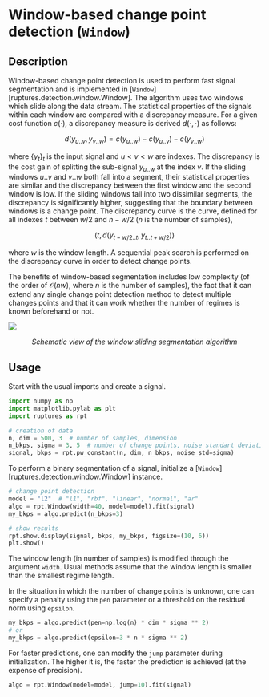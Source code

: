 # Window-based change point detection (`Window`)

## Description

Window-based change point detection is used to perform fast signal segmentation and is implemented in [`Window`][ruptures.detection.window.Window].
The algorithm uses two windows which slide along the data stream.
The statistical properties of the signals within each window are compared with a discrepancy measure.
For a given cost function $c(\cdot)$, a discrepancy measure is derived $d(\cdot,\cdot)$ as follows:

$$
d(y_{u..v}, y_{v..w}) = c(y_{u..w}) - c(y_{u..v}) - c(y_{v..w})
$$

where $\{y_t\}_t$ is the input signal and $u < v < w$ are indexes.
The discrepancy is the cost gain of splitting the sub-signal $y_{u..w}$ at the index $v$.
If the sliding windows $u..v$ and $v..w$ both fall into a segment, their statistical properties are similar and the discrepancy between the first window and the second window is low.
If the sliding windows fall into two dissimilar segments, the discrepancy is significantly higher, suggesting that the boundary between windows is a change point.
The discrepancy curve is the curve, defined for all indexes $t$ between $w/2$ and $n-w/2$ ($n$ is the number of samples),

$$
\big(t, d(y_{t-w/2..t}, y_{t..t+w/2})\big)
$$

where $w$ is the window length.
A sequential peak search is performed on the discrepancy curve in order to detect change points.

The benefits of window-based segmentation includes low complexity (of the order of $\mathcal{O}(n w)$, where $n$ is the number of samples), the fact that it can extend any single change point detection method to detect multiple changes points and that it can work whether the number of regimes is known beforehand or not.

![](../../images/schema_fenetre.png)
<center><i>Schematic view of the window sliding segmentation algorithm</i></center>

## Usage

Start with the usual imports and create a signal.

```python
import numpy as np
import matplotlib.pylab as plt
import ruptures as rpt

# creation of data
n, dim = 500, 3  # number of samples, dimension
n_bkps, sigma = 3, 5  # number of change points, noise standart deviation
signal, bkps = rpt.pw_constant(n, dim, n_bkps, noise_std=sigma)
```

To perform a binary segmentation of a signal, initialize a [`Window`][ruptures.detection.window.Window]
instance.

```python
# change point detection
model = "l2"  # "l1", "rbf", "linear", "normal", "ar"
algo = rpt.Window(width=40, model=model).fit(signal)
my_bkps = algo.predict(n_bkps=3)

# show results
rpt.show.display(signal, bkps, my_bkps, figsize=(10, 6))
plt.show()
```

The window length (in number of samples) is modified through the argument `width`.
Usual methods assume that the window length is smaller than the smallest regime length.

In the situation in which the number of change points is unknown, one can specify a penalty using
the `pen` parameter or a threshold on the residual norm using `epsilon`.

```python
my_bkps = algo.predict(pen=np.log(n) * dim * sigma ** 2)
# or
my_bkps = algo.predict(epsilon=3 * n * sigma ** 2)
```

For faster predictions, one can modify the `jump` parameter during initialization.
The higher it is, the faster the prediction is achieved (at the expense of precision).

```python
algo = rpt.Window(model=model, jump=10).fit(signal)
```